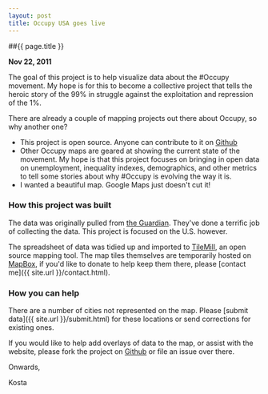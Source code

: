 ```yaml
---
layout: post
title: Occupy USA goes live
---
```


##{{ page.title }}

**Nov 22, 2011**

The goal of this project is to help visualize data about the #Occupy movement. My hope is for this to become a collective project that tells the heroic story of the 99% in struggle against the exploitation and repression of the 1%.

There are already a couple of mapping projects out there about Occupy, so why another one?

- This project is open source. Anyone can contribute to it on [Github](https://github.com/kostajh/occupy_usa)
- Other Occupy maps are geared at showing the current state of the movement. My hope is that this project focuses on bringing in open data on unemployment, inequality indexes, demographics, and other metrics to tell some stories about why #Occupy is evolving the way it is.
- I wanted a beautiful map. Google Maps just doesn't cut it!

### How this project was built

The data was originally pulled from [the Guardian](http://www.guardian.co.uk/news/datablog/interactive/2011/oct/18/occupy-protests-map-world). They've done a terrific job of collecting the data. This project is focused on the U.S. however.

The spreadsheet of data was tidied up and imported to [TileMill](https://www.tilemill.com), an open source mapping tool. The map tiles themselves are temporarily hosted on [MapBox](http://www.mapbox.com), if you'd like to donate to help keep them there, please [contact me]({{ site.url }}/contact.html).

### How you can help

There are a number of cities not represented on the map. Please [submit data]({{ site.url }}/submit.html) for these locations or send corrections for existing ones.

If you would like to help add overlays of data to the map, or assist with the website, please fork the project on [Github](https://github.com/kostajh/occupy_usa) or file an issue over there.

Onwards,

Kosta
